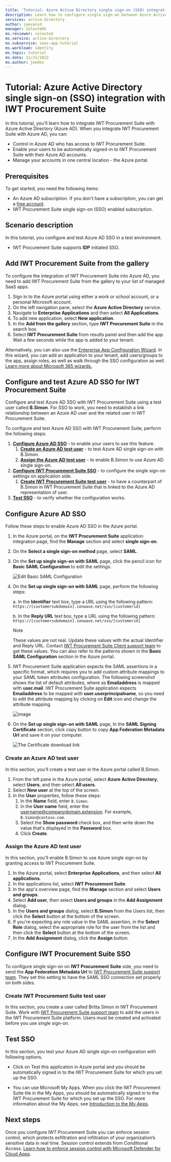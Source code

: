 ```yaml
---
title: 'Tutorial: Azure Active Directory single sign-on (SSO) integration with IWT Procurement Suite'
description: Learn how to configure single sign-on between Azure Active Directory and IWT Procurement Suite.
services: active-directory
author: jeevansd
manager: CelesteDG
ms.reviewer: celested
ms.service: active-directory
ms.subservice: saas-app-tutorial
ms.workload: identity
ms.topic: tutorial
ms.date: 11/21/2022
ms.author: jeedes
---
```


# Tutorial: Azure Active Directory single sign-on (SSO) integration with IWT Procurement Suite

In this tutorial, you'll learn how to integrate IWT Procurement Suite with Azure Active Directory (Azure AD). When you integrate IWT Procurement Suite with Azure AD, you can:

* Control in Azure AD who has access to IWT Procurement Suite.
* Enable your users to be automatically signed-in to IWT Procurement Suite with their Azure AD accounts.
* Manage your accounts in one central location - the Azure portal.

## Prerequisites

To get started, you need the following items:

* An Azure AD subscription. If you don't have a subscription, you can get a [free account](https://azure.microsoft.com/free/).
* IWT Procurement Suite single sign-on (SSO) enabled subscription.

## Scenario description

In this tutorial, you configure and test Azure AD SSO in a test environment.

* IWT Procurement Suite supports **IDP** initiated SSO.

## Add IWT Procurement Suite from the gallery

To configure the integration of IWT Procurement Suite into Azure AD, you need to add IWT Procurement Suite from the gallery to your list of managed SaaS apps.

1. Sign in to the Azure portal using either a work or school account, or a personal Microsoft account.
1. On the left navigation pane, select the **Azure Active Directory** service.
1. Navigate to **Enterprise Applications** and then select **All Applications**.
1. To add new application, select **New application**.
1. In the **Add from the gallery** section, type **IWT Procurement Suite** in the search box.
1. Select **IWT Procurement Suite** from results panel and then add the app. Wait a few seconds while the app is added to your tenant.

 Alternatively, you can also use the [Enterprise App Configuration Wizard](https://portal.office.com/AdminPortal/home?Q=Docs#/azureadappintegration). In this wizard, you can add an application to your tenant, add users/groups to the app, assign roles, as well as walk through the SSO configuration as well. [Learn more about Microsoft 365 wizards.](/microsoft-365/admin/misc/azure-ad-setup-guides)

## Configure and test Azure AD SSO for IWT Procurement Suite

Configure and test Azure AD SSO with IWT Procurement Suite using a test user called **B.Simon**. For SSO to work, you need to establish a link relationship between an Azure AD user and the related user in IWT Procurement Suite.

To configure and test Azure AD SSO with IWT Procurement Suite, perform the following steps:

1. **[Configure Azure AD SSO](#configure-azure-ad-sso)** - to enable your users to use this feature.
    1. **[Create an Azure AD test user](#create-an-azure-ad-test-user)** - to test Azure AD single sign-on with B.Simon.
    1. **[Assign the Azure AD test user](#assign-the-azure-ad-test-user)** - to enable B.Simon to use Azure AD single sign-on.
1. **[Configure IWT Procurement Suite SSO](#configure-iwt-procurement-suite-sso)** - to configure the single sign-on settings on application side.
    1. **[Create IWT Procurement Suite test user](#create-iwt-procurement-suite-test-user)** - to have a counterpart of B.Simon in IWT Procurement Suite that is linked to the Azure AD representation of user.
1. **[Test SSO](#test-sso)** - to verify whether the configuration works.

## Configure Azure AD SSO

Follow these steps to enable Azure AD SSO in the Azure portal.

1. In the Azure portal, on the **IWT Procurement Suite** application integration page, find the **Manage** section and select **single sign-on**.
1. On the **Select a single sign-on method** page, select **SAML**.
1. On the **Set up single sign-on with SAML** page, click the pencil icon for **Basic SAML Configuration** to edit the settings.

   ![Edit Basic SAML Configuration](common/edit-urls.png)

1. On the **Set up single sign-on with SAML** page, perform the following steps:

    a. In the **Identifier** text box, type a URL using the following pattern:
    `https://[customersubdomain].ionwave.net/sso/[customerid]`

    b. In the **Reply URL** text box, type a URL using the following pattern:
    `https://[customersubdomain].ionwave.net/sso/[customerid]`

	> [!NOTE]
	> These values are not real. Update these values with the actual Identifier and Reply URL. Contact [IWT Procurement Suite Client support team](mailto:support@ionwave.net) to get these values. You can also refer to the patterns shown in the **Basic SAML Configuration** section in the Azure portal.

1. IWT Procurement Suite application expects the SAML assertions in a specific format, which requires you to add custom attribute mappings to your SAML token attributes configuration. The following screenshot shows the list of default attributes, where as **Emailaddress** is mapped with **user.mail**. IWT Procurement Suite application expects **Emailaddress** to be mapped with **user.userprincipalname**, so you need to edit the attribute mapping by clicking on **Edit** icon and change the attribute mapping.

	![image](common/default-attributes.png)

1. On the **Set up single sign-on with SAML** page, In the **SAML Signing Certificate** section, click copy button to copy **App Federation Metadata Url** and save it on your computer.

	![The Certificate download link](common/copy-metadataurl.png)

### Create an Azure AD test user

In this section, you'll create a test user in the Azure portal called B.Simon.

1. From the left pane in the Azure portal, select **Azure Active Directory**, select **Users**, and then select **All users**.
1. Select **New user** at the top of the screen.
1. In the **User** properties, follow these steps:
   1. In the **Name** field, enter `B.Simon`.  
   1. In the **User name** field, enter the username@companydomain.extension. For example, `B.Simon@contoso.com`.
   1. Select the **Show password** check box, and then write down the value that's displayed in the **Password** box.
   1. Click **Create**.

### Assign the Azure AD test user

In this section, you'll enable B.Simon to use Azure single sign-on by granting access to IWT Procurement Suite.

1. In the Azure portal, select **Enterprise Applications**, and then select **All applications**.
1. In the applications list, select **IWT Procurement Suite**.
1. In the app's overview page, find the **Manage** section and select **Users and groups**.
1. Select **Add user**, then select **Users and groups** in the **Add Assignment** dialog.
1. In the **Users and groups** dialog, select **B.Simon** from the Users list, then click the **Select** button at the bottom of the screen.
1. If you're expecting any role value in the SAML assertion, in the **Select Role** dialog, select the appropriate role for the user from the list and then click the **Select** button at the bottom of the screen.
1. In the **Add Assignment** dialog, click the **Assign** button.

## Configure IWT Procurement Suite SSO

To configure single sign-on on **IWT Procurement Suite** side, you need to send the **App Federation Metadata Url** to [IWT Procurement Suite support team](mailto:support@ionwave.net). They set this setting to have the SAML SSO connection set properly on both sides.

### Create IWT Procurement Suite test user

In this section, you create a user called Britta Simon in IWT Procurement Suite. Work with [IWT Procurement Suite support team](mailto:support@ionwave.net) to add the users in the IWT Procurement Suite platform. Users must be created and activated before you use single sign-on.

## Test SSO 

In this section, you test your Azure AD single sign-on configuration with following options.

* Click on Test this application in Azure portal and you should be automatically signed in to the IWT Procurement Suite for which you set up the SSO.

* You can use Microsoft My Apps. When you click the IWT Procurement Suite tile in the My Apps, you should be automatically signed in to the IWT Procurement Suite for which you set up the SSO. For more information about the My Apps, see [Introduction to the My Apps](https://support.microsoft.com/account-billing/sign-in-and-start-apps-from-the-my-apps-portal-2f3b1bae-0e5a-4a86-a33e-876fbd2a4510).

## Next steps

Once you configure IWT Procurement Suite you can enforce session control, which protects exfiltration and infiltration of your organization’s sensitive data in real time. Session control extends from Conditional Access. [Learn how to enforce session control with Microsoft Defender for Cloud Apps](/cloud-app-security/proxy-deployment-aad).
